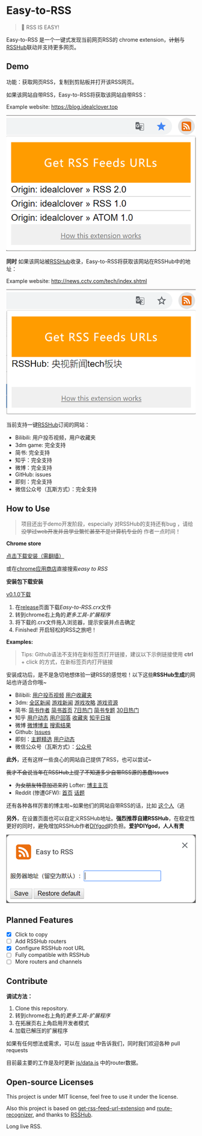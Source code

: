 # Easy-to-RSS

> 🚀 RSS IS EASY!

Easy-to-RSS 是一个一键式发现当前网页RSS的 chrome extension，~~计划~~与[RSSHub](https://github.com/DIYgod/RSSHub)联动并支持更多网页。

## Demo

功能：获取网页RSS，复制到剪贴板并打开该RSS网页。

如果该网站自带RSS，Easy-to-RSS将获取该网站自带RSS：

Example website: https://blog.idealclover.top

![demo-origin.png](./pics/demo-origin.png)

**同时** 如果该网站被[RSSHub](https://github.com/DIYgod/RSSHub)收录，Easy-to-RSS将获取该网站在RSSHub中的地址：

Example website: http://news.cctv.com/tech/index.shtml

![demo-rsshub.png](./pics/demo-rsshub.png)

当前支持一键[RSSHub](https://github.com/DIYgod/RSSHub)订阅的网站：

* Bilibili: 用户投币视频，用户收藏夹
* 3dm game: 完全支持
* 简书: 完全支持
* 知乎：完全支持
* 微博：完全支持
* GitHub: issues
* 即刻：完全支持
* 微信公众号（瓦斯方式）：完全支持

## How to Use

> 项目还出于demo开发阶段，especially 对RSSHub的支持还有bug ，请给 ~~没学过web开发并且学业繁忙甚至不是计算机专业的~~ 作者一点时间！

**Chrome store**

[点击下载安装（需翻墙）](https://chrome.google.com/webstore/detail/easy-to-rss/hbcmpkcpbnecinpngdnfbnknfkdpdfli)

或在[chrome应用商店](https://chrome.google.com/webstore)直接搜索*easy to RSS*

**安装包下载安装**

[v0.1.0下载](https://github.com/idealclover/Easy-to-RSS/releases/download/v0.1.0/Easy-to-RSS.crx)

1. 在[release](https://github.com/idealclover/Easy-to-RSS/releases)页面下载*Easy-to-RSS.crx*文件
2. 转到chrome右上角的*更多工具-扩展程序*
3. 将下载的.crx文件拖入浏览器，提示安装并点击确定
4. Finished! 开启轻松的RSS之旅吧！

**Examples:**

> Tips: Github语法不支持在新标签页打开链接，建议以下示例链接使用 **ctrl**  + click 的方式，在新标签页内打开链接

安装成功后，是不是急切地想体验一键RSS的感觉啦！以下这些**RSSHub生成**的网站也许适合你哦~

* Bilibili: [用户投币视频](https://space.bilibili.com/5044093/#/) [用户收藏夹](https://space.bilibili.com/5044093/#/)
* 3dm: [全区新闻](https://www.3dmgame.com/news/) [游戏新闻](https://www.3dmgame.com/games/civilization6/news/) [游戏攻略](https://www.3dmgame.com/games/civilization6/gl/) [游戏资源](https://www.3dmgame.com/games/civilization6/resource/)
* 简书: [简书作者](https://www.jianshu.com/u/3460d089ffd3) [简书首页](https://www.jianshu.com) [7日热门](https://www.jianshu.com/trending/weekly) [简书专题](https://www.jianshu.com/c/yD9GAd) [30日热门](https://www.jianshu.com/trending/monthly)
* 知乎 [用户动态](https://www.zhihu.com/people/cuicuijiang/activities) [用户回答](https://www.zhihu.com/people/cuicuijiang/answers) [收藏夹](https://www.zhihu.com/collection/41893350) [知乎日报](https://daily.zhihu.com/)
* 微博 [微博博主](https://www.weibo.com/u/5229305350) [搜索结果](http://s.weibo.com/weibo/%25E5%25A5%25B3%25E8%25A3%2585)
* Github: [Issues](https://github.com/idealclover/Easy-to-RSS/issues)
* 即刻：[主题精选](https://web.okjike.com/topic/564ab85208987312006e13ab/official) [用户动态](https://web.okjike.com/user/82D23B32-CF36-4C59-AD6F-D05E3552CBF3)
* 微信公众号（瓦斯方式）：[公众号](https://wx.qnmlgb.tech/authors/5b575ec958e5c4583338dff7)

**此外**，还有这样一些良心的网站自己提供了RSS，也可以尝试~

~~我才不会说当年在RSSHub上提了不知道多少自带RSS源的愚蠢Issues~~

* ~~为女朋友特意加进来的~~ Lofter: [博主主页](http://idealclover.lofter.com/)
* Reddit (惨遭GFW): [首页](https://www.reddit.com/) [话题](https://www.reddit.com/r/changemyview/)

还有各种各样厉害的博主啦~如果他们的网站自带RSS的话，比如 [这个人](https://idealclover.top)（逃

**另外**，在设置页面也可以自定义RSSHub地址。**强烈推荐自建RSSHub**，在稳定性更好的同时，避免增加RSSHub作者[DIYgod](https://github.com/DIYgod)的负担。**爱护DIYgod，人人有责**

![demo-settings.png](./pics/demo-settings.png)

## Planned Features

- [x] Click to copy
- [ ] Add RSSHub routers
- [x] Configure RSSHub root URL
- [ ] Fully compatible with RSSHub
- [ ] More routers and channels

## Contribute

**调试方法：**

1. Clone this repository.
2. 转到chrome右上角的*更多工具-扩展程序*
3. 在拓展页右上角启用开发者模式
4. 加载已解压的扩展程序

如果有任何想法或需求，可以在 [issue](https://github.com/idealclover/Easy-to-RSS/issues) 中告诉我们，同时我们欢迎各种 pull requests

目前最主要的工作是及时更新 [js/data.js](https://github.com/idealclover/Easy-to-RSS/blob/master/js/data.js) 中的router数据。

## Open-source Licenses

This project is under MIT license, feel free to use it under the license.

Also this project is based on [get-rss-feed-url-extension](https://github.com/shevabam/get-rss-feed-url-extension) and [route-recognizer](https://github.com/tildeio/route-recognizer), and thanks to [RSSHub](https://github.com/DIYgod/RSSHub).

Long live RSS.
